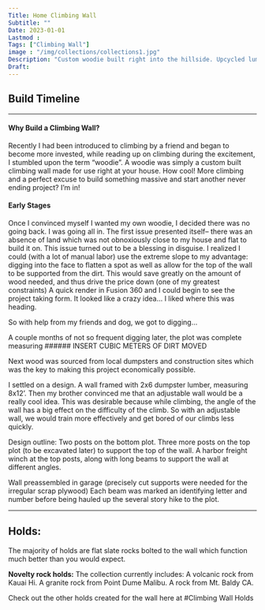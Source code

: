 ```yaml
---
Title: Home Climbing Wall
Subtitle: ""
Date: 2023-01-01
Lastmod : 
Tags: ["Climbing Wall"]
image : "/img/collections/collections1.jpg"
Description: "Custom woodie built right into the hillside. Upcycled lumber, adjustable climbing angle, 3D printed climbing holds"
Draft: 
---
```


## Build Timeline
--- 

#### Why Build a Climbing Wall?
Recently I had been introduced to climbing by a friend and began to become more invested, while reading up on climbing during the excitement, I stumbled upon the term “woodie”. A woodie was simply a custom built climbing wall made for use right at your house. How cool! More climbing and a perfect excuse to build something massive and start another never ending project? I’m in!


#### Early Stages
Once I convinced myself I wanted my own woodie, I decided there was no going back. I was going all in. The first issue presented itself– there was an absence of land which was not obnoxiously close to my house and flat to build it on. This issue turned out to be a blessing in disguise. I realized I could (with a lot of manual labor) use the extreme slope to my advantage: digging into the face to flatten a spot as well as allow for the top of the wall to be supported from the dirt. This would save greatly on the amount of wood needed, and thus drive the price down (one of my greatest constraints) A quick render in Fusion 360 and I could begin to see the project taking form. It looked like a crazy idea... I liked where this was heading.


So with help from my friends and dog, we got to digging…

A couple months of not so frequent digging later, the plot was complete measuring ###### INSERT CUBIC METERS OF DIRT MOVED 

Next wood was sourced from local dumpsters and construction sites which was the key to making this project economically possible. 


I settled on a design. A wall framed with 2x6 dumpster lumber, measuring 8x12’. Then my brother convinced me that an adjustable wall would be a really cool idea. This was desirable because while climbing, the angle of the wall has a big effect on the difficulty of the climb. So with an adjustable wall, we would train more effectively and get bored of our climbs less quickly. 

Design outline: Two posts on the bottom plot. Three more posts on the top plot (to be excavated later) to support the top of the wall. A harbor freight winch at the top posts, along with long beams to support the wall at different angles. 

Wall preassembled in garage (precisely cut supports were needed for the irregular scrap plywood) Each beam was marked an identifying letter and number before being hauled up the several story hike to the plot. 

---

## Holds:
The majority of holds are flat slate rocks bolted to the wall which function much better than you would expect. 

**Novelty rock holds:** The collection currently includes: A volcanic rock from Kauai Hi. A granite rock from Point Dume Malibu. A rock from Mt. Baldy CA. 


Check out the other holds created for the wall here at #Climbing Wall Holds